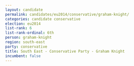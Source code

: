 ```yaml
---
layout: candidate
permalink: candidates/eu2014/conservative/graham-knight/
categories: candidate conservative
election: eu2014
list-rank: 6
list-rank-ordinal: 6th
person: graham-knight
region: south-east
party: conservative
title: South East - Conservative Party - Graham Knight
incumbent: false
---
```

